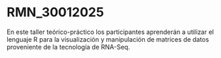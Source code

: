 # RMN_30012025
En este taller teórico-práctico los participantes aprenderán a utilizar el lenguaje R para la visualización y manipulación de matrices de datos proveniente de la tecnología de RNA-Seq. 
